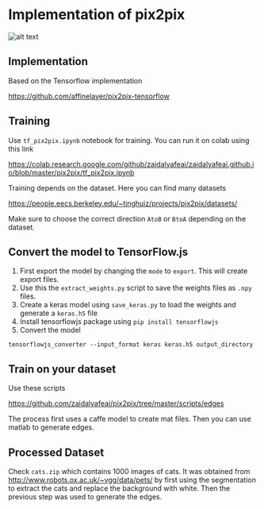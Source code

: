 # Implementation of pix2pix 

![alt text](https://raw.githubusercontent.com/zaidalyafeai/zaidalyafeai.github.io/master/images/pix2pix.PNG)


## Implementation 

Based on the Tensorflow implementation 

https://github.com/affinelayer/pix2pix-tensorflow

## Training 

Use `tf_pix2pix.ipynb` notebook for training. You can run it on colab using this link 

https://colab.research.google.com/github/zaidalyafeai/zaidalyafeai.github.io/blob/master/pix2pix/tf_pix2pix.ipynb

Training depends on the dataset. Here you can find many datasets 

https://people.eecs.berkeley.edu/~tinghuiz/projects/pix2pix/datasets/

Make sure to choose the correct direction `AtoB` or `BtoA` depending on the dataset. 

## Convert the model to TensorFlow.js 

1. First export the model by changing the `mode` to `export`. This will create export files. 
2. Use this the `extract_weights.py` script to save the weights files as `.npy` files. 
3. Create a keras model using `save_keras.py` to load the weights and generate a `keras.h5` file 
4. Install tensorflowjs package using 
`pip install tensorflowjs`
5. Convert the model  

`tensorflowjs_converter --input_format keras keras.h5 output_directory`

## Train on your dataset 

Use these scripts 

https://github.com/zaidalyafeai/pix2pix/tree/master/scripts/edges

The process first uses a caffe model to create mat files. Then you can use matlab to generate edges.

## Processed Dataset 

Check `cats.zip` which contains 1000 images of cats. It was obtained from http://www.robots.ox.ac.uk/~vgg/data/pets/ by 
first using the segmentation to extract the cats and replace the background with white. Then the previous step was used 
to generate the edges. 


